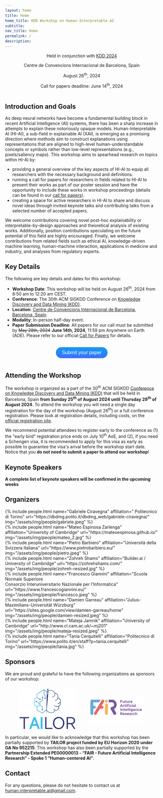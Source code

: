 ```yaml
---
layout: home
title: Home
home_title: KDD Workshop on Human-Interpretable AI
subtitle:
nav_title: Home
permalink: /
description:
---
```


<style>
    .button-submit {
    align-items: center;
    appearance: none;
    background-color: #3EB2FD;
    background-image: linear-gradient(1deg, #4F58FD, #149BF3 99%);
    background-size: calc(100% + 20px) calc(100% + 20px);
    border-radius: 100px;
    border-width: 0;
    box-shadow: none;
    box-sizing: border-box;
    color: #FFFFFF;
    cursor: pointer;
    display: inline-flex;
    font-family: CircularStd,sans-serif;
    font-size: 1rem;
    height: auto;
    justify-content: center;
    line-height: 1.5;
    padding: 6px 20px;
    position: relative;
    text-align: center;
    text-decoration: none;
    transition: background-color .2s,background-position .2s;
    user-select: none;
    -webkit-user-select: none;
    touch-action: manipulation;
    vertical-align: top;
    white-space: nowrap;
    }

    .button-submit:active,
    .button-submit:focus {
    outline: none;
    }

    .button-submit:hover {
    background-position: -20px -20px;
    }

    .button-submit:focus:not(:active) {
    box-shadow: rgba(40, 170, 255, 0.25) 0 0 0 .125em;
    }
    .logo-row {
    display: flex;
    flex-wrap: wrap;
    padding: 0 20px;
    text-align: center;
    margin-left: auto;
    margin-right: auto;
    justify-content: center;
    align-items: center;     /* vertical centering   */
    }

    /* Create four equal columns that sits next to each other */
    .logo-column {
    flex: 25%;
    max-width: 40%;
    padding: 0 20px;
    }

    .logo-column img {
    margin-top: 8px;
    vertical-align: middle;
    width: 100%;
    }

    /* Responsive layout - makes a two column-layout instead of four columns */
    @media screen and (max-width: 800px) {
    .logo-column {
        flex: 50%;
        max-width: 50%;
    }
    }

    /* Responsive layout - makes the two columns stack on top of each other instead of next to each other */
    @media screen and (max-width: 600px) {
    .logo-column {
        flex: 100%;
        max-width: 100%;
    }
    }
</style>

<div style="margin: auto; text-align: center;">
  Held in conjunction with <a href="https://kdd2024.kdd.org/">KDD 2024</a><br>

  Centre de Convencions Internacional de Barcelona, Spain<br>

  August 26<sup>th</sup>, 2024<br>

  Call for papers deadline: June 14<sup>th</sup>, 2024<br><br>
</div>

## Introduction and Goals

As deep neural networks have become a fundamental building block in recent Artificial Intelligence (AI) systems, there has been a sharp increase in attempts to explain these notoriously opaque models. Human-Interpretable AI (HI-AI), a sub-field in explainable AI (XAI), is emerging as a promising direction where methods aim to construct explanations using representations that are aligned to high-level
human-understandable concepts or symbols rather than low-level representations (e.g., pixels/saliency maps). This workshop aims to spearhead research on topics within HI-AI by:

- providing a general overview of the key aspects of HI-AI to equip all researchers with the necessary background and definitions.
- running a call for papers for researchers in fields related to HI-AI to present their works as part of our poster session and have the opportunity to include these works in workshop proceedings (details can be found in our [call for papers](/call)).
- creating a space for active researchers in HI-AI to share and discuss novel ideas through invited keynote talks and contributing talks from a selected number of accepted papers.

We welcome contributions covering novel post-hoc explainability or interpretable-by-design approaches and theoretical analysis of existing works. Additionally, position contributions speculating on the future potential of this field are highly encouraged. Finally, we welcome contributions from related fields such as ethical AI, knowledge-driven machine learning, human-machine interaction, applications in medicine and industry, and analyses from regulatory experts.

## Key Details

The following are key details and dates for this workshop:

- **Workshop Date**: This workshop will be held on August 26<sup>th</sup>, 2024 from 8:50 am to 12:20 am CEST.
- **Conference**: The 30th ACM SIGKDD Conference on [Knowledge Discovery and Data Mining (KDD)](https://kdd2024.kdd.org/).
- **Location**: [Centre de Convencions Internacional de Barcelona, Barcelona, Spain](https://ccib.es/).
- **Modality**: In-person half-day event.
- **Paper Submission Deadline**: All papers for our call must be submitted by <s>May 28th, 2024</s> <b>June 14th, 2024</b>, 11:59 pm Anywhere on Earth (AOE). Please refer to our official [Call for Papers](/call) for details.

<div style="text-align: center; margin: auto; padding-top: 3%; padding-bottom: 3%;">
    <button class="button-submit" role="button" type="submit" onclick="window.open('https://openreview.net/group?id=KDD.org/2024/Workshop/HI-AI', '_blank')">Submit your paper</button>
</div>

## Attending the Workshop

The workshop is organized as a part of the 30<sup>th</sup> ACM SIGKDD
[Conference on Knowledge Discovery and Data Mining (KDD)](https://kdd2024.kdd.org/)
that will be held in Barcelona, Spain <b>from Sunday 25<sup>th</sup> of August 2024
until Thursday 29<sup>th</sup> of August 2024</b>. To attend the workshop you will need
a single day registration for the day of the workshop (August 26<sup>th</sup>)
or a full conference registration. Please look at registration details, including
costs, on the [official registration site](https://kdd2024.kdd.org/registration/).

We recommend potential attendees to register early to the conference as
(1) the "early bird" registration price ends on July 10<sup>th</sup> AoE, and
(2), if you need a Schengen visa, it is recommended to apply for this visa as
early as possible to guarantee the visa's arival before the workshop start date.
Notice that you <b>do not need to submit a paper to attend our workshop</b>!

## Keynote Speakers

<b> A complete list of keynote speakers will be confirmed in the upcoming weeks</b>

## Organizers
  <div class="row projects pt-1 pb-1">
      <div class="col-sm-4">
          {% include people.html name="Gabriele Ciravegna" affiliation=" Politecnico di Torino" url="https://dbdmg.polito.it/dbdmg_web/gabriele-ciravegna/" img="/assets/img/people/gabriele.jpeg" %}
      </div>
      <div class="col-sm-4">
          {% include people.html name="Mateo Espinosa Zarlenga" affiliation="University of Cambridge" url="https://mateoespinosa.github.io/" img="/assets/img/people/mateo_2.jpg" %}
      </div>
      <div class="col-sm-4">
        {% include people.html name="Pietro Barbiero" affiliation="Università della Svizzera Italiana" url="https://www.pietrobarbiero.eu/" img="/assets/img/people/pietro.jpeg" %}
      </div>
      <div class="col-sm-4">
          {% include people.html name="Zohreh Shams" affiliation="Builder.ai / University of Cambridge" url="https://zohrehshams.com/" img="/assets/img/people/zohreh-resized.jpg" %}
      </div>
      <div class="col-sm-4">
          {% include people.html name="Francesco Giannini" affiliation="Scuola Normale Superiore <br> Consorzio Interuniversitario Nazionale per l'Informatica" url="https://www.francescogiannini.eu/" img="/assets/img/people/francesco.jpeg" %}
      </div>
      <div class="col-sm-4">
          {% include people.html name="Damien Garreau" affiliation="Julius-Maximilians-Universität Würzburg" url="https://sites.google.com/view/damien-garreau/home" img="/assets/img/people/damien-resized.jpeg" %}
      </div>
      <div class="col-sm-4">
          {% include people.html name="Mateja Jamnik" affiliation="University of Cambridge" url="http://www.cl.cam.ac.uk/~mj201" img="/assets/img/people/mateja-resized.jpeg" %}
      </div>
      <div class="col-sm-4">
          {% include people.html name="Tania Cerquitelli" affiliation="Politecnico di Torino" url="https://www.polito.it/en/staff?p=tania.cerquitelli" img="/assets/img/people/tania.jpg" %}
      </div>

  </div>

## Sponsors
We are proud and grateful to have the following organizations as sponsors of our workshop:

<div class="logo-row">
    <div class="logo-column">
        <a href="https://tailor-network.eu/" rel="external nofollow noopener" target="_blank"><img src="/assets/img/logo_TAILOR.jpeg"></a>
    </div>
    <div class="logo-column">
         <a href="https://fondazione-fair.it/en/" rel="external nofollow noopener" target="_blank"><img src="/assets/img/logo_FAIR_cropped.jpeg"></a>
    </div>
</div>
<br>
In particular, we would like to acknowledge that this workshop has been partially
supported by <b>TAILOR project funded by EU Horizon 2020 under GA No 952215</b>. This workshop has also been partially
supported by the <b>Partnership Extended PE00000013 - “FAIR - Future Artificial Intelligence Research” -
Spoke 1 “Human-centered AI”</b>.


## Contact
For any questions, please do not hesitate to contact us at
[human.interpretable.ai@gmail.com](mailto:human.interpretable.ai@gmail.com).
